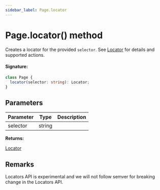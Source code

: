 ```yaml
---
sidebar_label: Page.locator
---
```


# Page.locator() method

Creates a locator for the provided `selector`. See [Locator](./puppeteer.locator.md) for details and supported actions.

#### Signature:

```typescript
class Page {
  locator(selector: string): Locator;
}
```

## Parameters

| Parameter | Type   | Description |
| --------- | ------ | ----------- |
| selector  | string |             |

**Returns:**

[Locator](./puppeteer.locator.md)

## Remarks

Locators API is experimental and we will not follow semver for breaking change in the Locators API.
